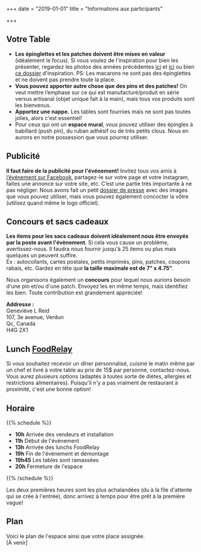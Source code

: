 +++
date = "2019-01-01"
title = "Informations aux participants"

+++
## Votre Table

* **Les épinglettes et les patches doivent être mises en valeur** (idéalement le focus). Si vous voulez de l'inspiration pour bien les présenter, regardez les photos des années précédentes [ici](https://www.facebook.com/pg/pinpatchmtl/photos/?tab=album&album_id=1859504404379076) et [ici](https://drive.google.com/open?id=152D07kkYE9Yt6koKcjMH7sDB1pCxVtCC) ou bien [ce dossier](https://drive.google.com/open?id=1vNId0-vskRkUlqIJTUpTBmDPAEjKr6-d) d'inspiration. PS: Les macarons ne sont pas des épinglettes et ne doivent pas prendre toute la place.
* **Vous pouvez apporter autre chose que des pins et des patches!** On veut mettre l’emphase sur ce qui est manufacturé/produit en série versus artisanal (objet unique fait à la main), mais tous vos produits sont les bienvenus.
* **Apportez une nappe.** Les tables sont fournies mais ne sont pas toutes jolies, alors c'est essentiel!
* Pour ceux qui ont un **espace mural**, vous pouvez utiliser des épingles à babillard (push pin), du ruban adhésif ou de très petits clous. Nous en aurons en notre possession que vous pourrez utiliser.

## Publicité

**Il faut faire de la publicité pour l'événement!** Invitez tous vos amis à [l’événement sur Facebook](https://www.facebook.com/events/596660647518312/), partagez-le sur votre page et votre instagram, faites une annonce sur votre site, etc. C’est une partie très importante à ne pas négliger. Nous avons fait un petit [dossier de presse](https://drive.google.com/open?id=115zCAZv-7cWTbR7-A2UWM4twfR22vWHK) avec des images que vous pouvez utiliser, mais vous pouvez également concocter la vôtre (utilisez quand même le logo officiel).

## Concours et sacs cadeaux

**Les items pour les sacs cadeaux doivent idéalement nous être envoyés par la poste avant l'évènement**. Si cela vous cause un problème, avertissez-nous. Il faudra nous fournir jusqu'à 25 items ou plus mais quelques un peuvent suffire.  
Ex : autocollants, cartes postales, petits imprimés, pins, patches, coupons rabais, etc. Gardez en tête que **la taille maximale est de 7” x 4.75”**.

Nous organisons également un **concours** pour lequel nous aurions besoin d'une pin et/ou d'une patch. Envoyez les en même temps, mais identifiez les bien. Toute contribution est grandement appréciée!

**Addresse :**  
Geneviève L Reid  
107, 3e avenue, Verdun  
Qc, Canada  
H4G 2X1

## Lunch [FoodRelay](https://foodrelay.ca/)

Si vous souhaitez recevoir un dîner personnalisé, cuisiné le matin même par un chef et livré à votre table au prix de 15$ par personne, contactez-nous. Vous aurez plusieurs options (adaptés à toutes sorte de diètes, allergies et restrictions alimentaires). Puisqu'il n'y a pas vraiment de restaurant à proximité, c'est une bonne option!

## Horaire

{{% schedule %}}

* **10h** Arrivée des vendeurs et installation
* **11h** Début de l'événement
* **13h**  Arrivée des lunchs FoodRelay
* **19h** Fin de l'événement et démontage
* **19h45** Les tables sont ramassées
* **20h** Fermeture de l'espace

{{% /schedule %}}

Les deux premières heures sont les plus achalandées (du à la file d'attente qui se crée à l'entrée), donc arrivez à temps pour être prêt à la première vague!

## Plan

Voici le plan de l'espace ainsi que votre place assignée.  
\[À venir\]